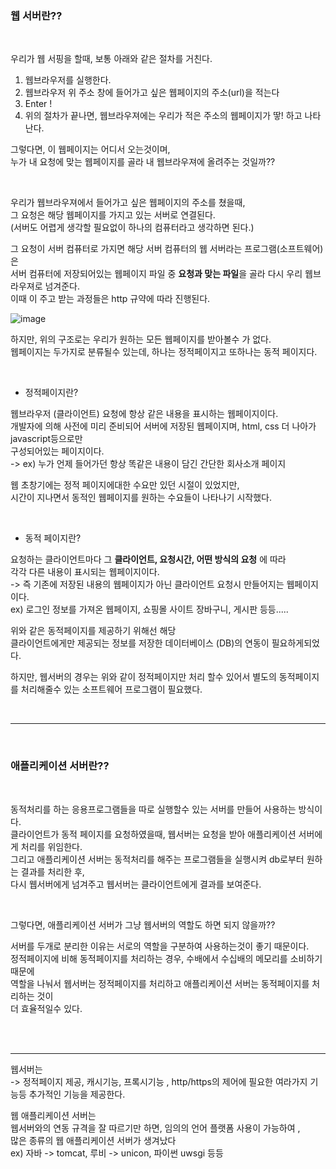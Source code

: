 ### 웹 서버란??

<br/>

우리가 웹 서핑을 할때,  보통  아래와 같은  절차를   거친다.

 
1.  웹브라우저를   실행한다.
2.  웹브라우저 위  주소 창에 들어가고 싶은  웹페이지의   주소(url)을  적는다 
3.  Enter !
4.  위의 절차가 끝나면,  웹브라우져에는  우리가 적은 주소의  웹페이지가   땋!   하고 나타난다.


그렇다면,  이 웹페이지는 어디서 오는것이며, <br/>
누가  내  요청에 맞는 웹페이지를  골라 내 웹브라우져에  올려주는 것일까??

<br/>


우리가 웹브라우져에서 들어가고 싶은 웹페이지의 주소를 쳤을때, <br/>
그 요청은  해당  웹페이지를 가지고 있는 서버로 연결된다. <br/>
(서버도  어렵게 생각할 필요없이 하나의 컴퓨터라고 생각하면 된다.)


그 요청이  서버 컴퓨터로  가지면  해당 서버 컴퓨터의  웹 서버라는 프로그램(소프트웨어)은 <br/>
서버 컴퓨터에 저장되어있는  웹페이지 파일 중  **요청과 맞는  파일**을  골라  다시  우리  웹브라우져로  넘겨준다. <br/>
이때  이 주고 받는 과정들은 http 규약에 따라 진행된다.

![image](https://user-images.githubusercontent.com/78454649/176613277-19c366da-802b-434a-9fb5-f1ac1a594805.png)


하지만,  위의  구조로는   우리가 원하는  모든 웹페이지를 받아볼수 가 없다. <br/>
웹페이지는  두가지로 분류될수 있는데,   하나는  정적페이지고  또하나는  동적 페이지다.

<br/>

* 정적페이지란?

웹브라우저 (클라이언트)  요청에 항상  같은 내용을  표시하는  웹페이지이다.  <br/>
개발자에 의해  사전에 미리  준비되어  서버에  저장된   웹페이지며,  html, css 더 나아가 javascript등으로만  <br/>
구성되어있는 페이지이다. <br/>
->  ex)  누가  언제  들어가던 항상  똑같은 내용이 담긴 간단한  회사소개 페이지

웹  초창기에는  정적 페이지에대한  수요만 있던 시절이  있었지만,  <br/>
시간이 지나면서  동적인 웹페이지를 원하는 수요들이 나타나기 시작했다.

<br/>

* 동적 페이지란?

요청하는  클라이언트마다   그 **클라이언트, 요청시간, 어떤 방식의 요청** 에 따라 <br/>
각각  다른 내용이 표시되는 웹페이지이다. <br/>
-> 즉  기존에 저장된 내용의  웹페이지가 아닌 클라이언트 요청시 만들어지는 웹페이지이다. <br/>
ex) 로그인 정보를 가져온  웹페이지,   쇼핑몰 사이트 장바구니,  게시판  등등.....

위와 같은  동적페이지를   제공하기 위해선  해당 <br/>
클라이언트에게만 제공되는 정보를  저장한  데이터베이스 (DB)의 연동이 필요하게되었다.

 
하지만, 웹서버의 경우는 위와 같이 정적페이지만 처리 할수 있어서 별도의 동적페이지를 처리해줄수 있는 소프트웨어 프로그램이 필요했다.

<br/>
 
 ---
 
<br/>

### 애플리케이션 서버란??

<br/>


동적처리를 하는  응용프로그램들을  따로 실행할수 있는  서버를  만들어  사용하는 방식이다. <br/>
클라이언트가  동적 페이지를 요청하였을때,  웹서버는 요청을 받아  애플리케이션 서버에게  처리를 위임한다. <br/>
그리고 애플리케이션 서버는  동적처리를 해주는 프로그램들을 실행시켜  db로부터  원하는 결과를  처리한 후, <br/>
다시  웹서버에게 넘겨주고 웹서버는 클라이언트에게 결과를 보여준다.

<br/>

그렇다면,  애플리케이션 서버가 그냥 웹서버의 역할도 하면 되지 않을까??

서버를 두개로  분리한 이유는 서로의 역할을  구분하여 사용하는것이 좋기 때문이다. <br/>
정적페이지에 비해 동적페이지를 처리하는 경우,  수배에서 수십배의  메모리를 소비하기 때문에 <br/>
역할을 나눠서   웹서버는 정적페이지를  처리하고 애플리케이션 서버는  동적페이지를 처리하는 것이 <br/>
더 효율적일수 있다.

<br/><br/>

---


웹서버는  <br/>
-> 정적페이지 제공,  캐시기능,   프록시기능 , http/https의 제어에 필요한 여라가지 기능등   추가적인 기능을 제공한다.


웹 애플리케이션 서버는  <br/>
웹서버와의  연동  규격을  잘 따르기만 하면,  임의의  언어 플랫폼 사용이 가능하여 , <br/>
많은  종류의  웹 애플리케이션 서버가 생겨났다 <br/>
ex) 자바 -> tomcat,   루비 -> unicon,  파이썬  uwsgi 등등



